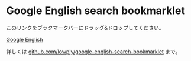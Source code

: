 # Google English search bookmarklet

このリンクをブックマークバーにドラッグ&ドロップしてください。

[Google English]()

詳しくは [github.com/lowply/google-english-search-bookmarklet](https://github.com/lowply/google-english-search-bookmarklet) まで。
